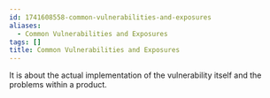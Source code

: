 ```yaml
---
id: 1741608558-common-vulnerabilities-and-exposures
aliases:
  - Common Vulnerabilities and Exposures
tags: []
title: Common Vulnerabilities and Exposures
---
```


It is about the actual implementation of the vulnerability itself and the problems 
within a product. 
